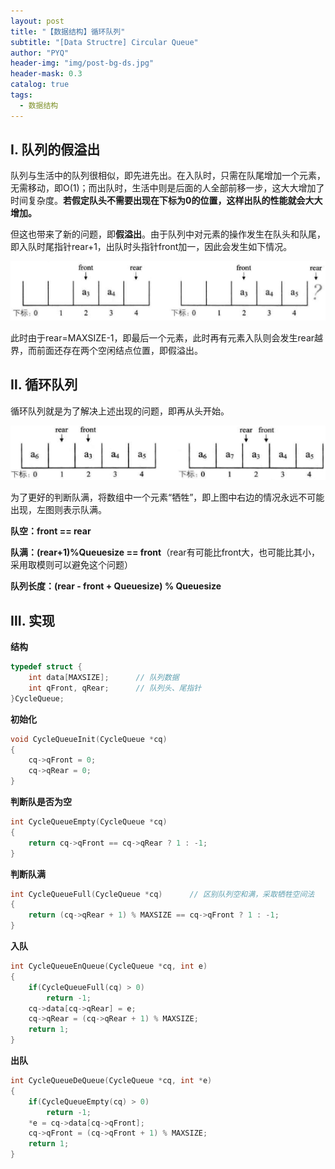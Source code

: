 ```yaml
---
layout: post
title: "【数据结构】循环队列"
subtitle: "[Data Structre] Circular Queue"
author: "PYQ"
header-img: "img/post-bg-ds.jpg"
header-mask: 0.3
catalog: true
tags:
  - 数据结构
---
```


## Ⅰ. 队列的假溢出

队列与生活中的队列很相似，即先进先出。在入队时，只需在队尾增加一个元素，无需移动，即O(1)；而出队时，生活中则是后面的人全部前移一步，这大大增加了时间复杂度。**若假定队头不需要出现在下标为0的位置，这样出队的性能就会大大增加。**

但这也带来了新的问题，即**假溢出**。由于队列中对元素的操作发生在队头和队尾，即入队时尾指针rear+1，出队时头指针front加一，因此会发生如下情况。

![image-20220419191925617](/img/in-post/data-structure-3.png)

此时由于rear=MAXSIZE-1，即最后一个元素，此时再有元素入队则会发生rear越界，而前面还存在两个空闲结点位置，即假溢出。

## Ⅱ. 循环队列

循环队列就是为了解决上述出现的问题，即再从头开始。

![image-20220419193021012](/img/in-post/data-structure-4.png)

为了更好的判断队满，将数组中一个元素“牺牲”，即上图中右边的情况永远不可能出现，左图则表示队满。

**队空：front == rear**

**队满：(rear+1)%Queuesize == front**（rear有可能比front大，也可能比其小，采用取模则可以避免这个问题）

**队列长度：(rear - front + Queuesize) % Queuesize**

## Ⅲ. 实现

**结构**

```c
typedef struct {
    int data[MAXSIZE];      // 队列数据
    int qFront, qRear;      // 队列头、尾指针
}CycleQueue;
```

**初始化**

```c
void CycleQueueInit(CycleQueue *cq)
{
    cq->qFront = 0;
    cq->qRear = 0;
}
```

**判断队是否为空**

```c
int CycleQueueEmpty(CycleQueue *cq)
{
    return cq->qFront == cq->qRear ? 1 : -1;
}
```

**判断队满**

```c
int CycleQueueFull(CycleQueue *cq)      // 区别队列空和满，采取牺牲空间法
{
    return (cq->qRear + 1) % MAXSIZE == cq->qFront ? 1 : -1;
}
```

**入队**

```c
int CycleQueueEnQueue(CycleQueue *cq, int e)
{
    if(CycleQueueFull(cq) > 0)
        return -1;
    cq->data[cq->qRear] = e;
    cq->qRear = (cq->qRear + 1) % MAXSIZE;
    return 1;
}
```

**出队**

```c
int CycleQueueDeQueue(CycleQueue *cq, int *e)
{
    if(CycleQueueEmpty(cq) > 0)
        return -1;
    *e = cq->data[cq->qFront];
    cq->qFront = (cq->qFront + 1) % MAXSIZE;
    return 1;
}
```

